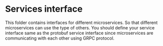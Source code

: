 # Services interface

This folder contains interfaces for different microservices. So that different microservices can use the type of others.
You should define your service interface same as the protobuf service interface since microservices are communicating
with each other using GRPC protocol.
